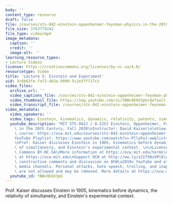 ```yaml
---
body: ''
content_type: resource
draft: false
file: /courses/sts-042-einstein-oppenheimer-feynman-physics-in-the-20th-century-fall-2020/ocw_8225_sts042_lecture05_2020sep21_360p_16_9.mp4
file_size: 3763779242
file_type: video/mp4
image_metadata:
  caption: ''
  credit: ''
  image-alt: ''
learning_resource_types:
- Lecture Videos
license: https://creativecommons.org/licenses/by-nc-sa/4.0/
resourcetype: Video
title: 'Lecture 5: Einstein and Experiment'
uid: 3c6b63fe-faf3-463a-9999-5c1e37f717c3
video_files:
  archive_url: ''
  video_captions_file: /courses/sts-042-einstein-oppenheimer-feynman-physics-in-the-20th-century-fall-2020/1JxBFY0zLNJhmaU5qYAUY9jVXNFCtVajC_transcript.webvtt
  video_thumbnail_file: https://img.youtube.com/vi/YBWv9EOX3pU/default.jpg
  video_transcript_file: /courses/sts-042-einstein-oppenheimer-feynman-physics-in-the-20th-century-fall-2020/1JxBFY0zLNJhmaU5qYAUY9jVXNFCtVajC_transcript.pdf
video_metadata:
  video_speakers: ''
  video_tags: Einstein, kinematics, dynamics, relativity, patents, simultaneity, experiments
  youtube_description: "MIT STS.042J / 8.225J Einstein, Oppenheimer, Feynman: Physics\
    \ in the 20th Century, Fall 2020\nInstructor: David Kaiser\n\nView the complete\
    \ course: https://ocw.mit.edu/courses/sts-042-einstein-oppenheimer-feynman-physics-in-the-20th-century-fall-2020\n\
    YouTube Playlist: https://www.youtube.com/watch?v=-PlloFeJ-ww&list=PLUl4u3cNGP63bAfjGas3TuA4ZCPUtN6Xf\n\
    \nProf. Kaiser discusses Einstein in 1905, kinematics before dynamics, the relativity\
    \ of simultaneity, and Einstein's experimental context. \n\nLicense: Creative\
    \ Commons BY-NC-SA\nMore information at https://ocw.mit.edu/terms\nMore courses\
    \ at https://ocw.mit.edu\nSupport OCW at http://ow.ly/a1If50zVRlQ\n\nWe encourage\
    \ constructive comments and discussion on OCW\u2019s YouTube and other social\
    \ media channels. Personal attacks, hate speech, trolling, and inappropriate comments\
    \ are not allowed and may be removed. More details at https://ocw.mit.edu/comments."
  youtube_id: YBWv9EOX3pU
---
```

Prof. Kaiser discusses Einstein in 1905, kinematics before dynamics, the relativity of simultaneity, and Einstein's experimental context.